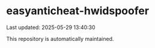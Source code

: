 # easyanticheat-hwidspoofer

Last updated: 2025-05-29 13:40:30

This repository is automatically maintained.
